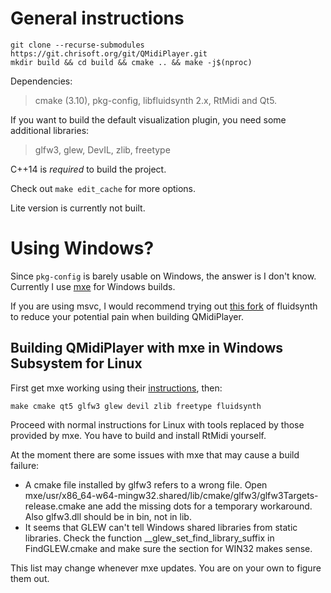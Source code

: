 # General instructions

```
git clone --recurse-submodules https://git.chrisoft.org/git/QMidiPlayer.git
mkdir build && cd build && cmake .. && make -j$(nproc)
```

Dependencies:

> cmake (3.10), pkg-config, libfluidsynth 2.x, RtMidi and Qt5.

If you want to build the default visualization plugin, you need some additional libraries:

> glfw3, glew, DevIL, zlib, freetype

C++14 is _required_ to build the project.

Check out `make edit_cache` for more options.

Lite version is currently not built.

# Using Windows?

Since `pkg-config` is barely usable on Windows, the answer is I don't know.
Currently I use [mxe](https://mxe.cc) for Windows builds.

If you are using msvc, I would recommend trying out [this fork](https://github.com/chirs241097/fluidsynth-sans-glib/)
of fluidsynth to reduce your potential pain when building QMidiPlayer.

## Building QMidiPlayer with mxe in Windows Subsystem for Linux

First get mxe working using their [instructions](https://mxe.cc/#tutorial), then:
```
make cmake qt5 glfw3 glew devil zlib freetype fluidsynth
```

Proceed with normal instructions for Linux with tools replaced by those
provided by mxe. You have to build and install RtMidi yourself.

At the moment there are some issues with mxe that may cause a
build failure:
  - A cmake file installed by glfw3 refers to a wrong file. Open
  mxe/usr/x86_64-w64-mingw32.shared/lib/cmake/glfw3/glfw3Targets-release.cmake
  ane add the missing dots for a temporary workaround. Also glfw3.dll
  should be in bin, not in lib.
  - It seems that GLEW can't tell Windows shared libraries from static
  libraries. Check the function __glew_set_find_library_suffix in
  FindGLEW.cmake and make sure the section for WIN32 makes sense.

This list may change whenever mxe updates. You are on your own to figure them out.

